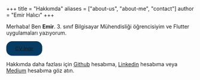 +++
title = "Hakkımda"
aliases = ["about-us", "about-me", "contact"]
author = "Emir Halıcı"
+++

Merhaba! Ben **Emir**. 3. sınıf Bilgisayar Mühendisliği öğrencisiyim ve Flutter uygulamaları yazıyorum.

<button type="button" class="btn">[CV İndir](/emirhalici_cv_turkce.pdf)</button>

Hakkımda daha fazlası için [Github](https://github.com/emirhalici/) hesabıma, [Linkedin](https://www.linkedin.com/in/emirhalici/) hesabıma veya [Medium](https://medium.com/@emirhalici) hesabıma göz atın.

<style>
.btn {
  transition-duration: 0.4s;
  border: none;
  border-radius: 16px;
  padding: 12px 24px;
  background-color: #063b63;
}

.btn:hover {
  background-color: #031e33;
  color: white;
}
</style>